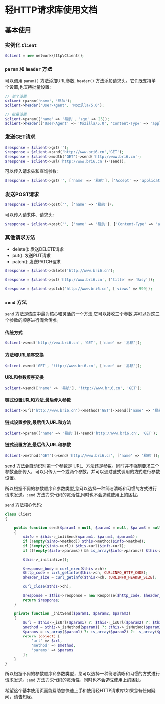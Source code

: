 # 轻HTTP请求库使用文档

## 基本使用

### 实例化 `Client`

```php
$client = new network\http\Client();
```

### `param` 和 `header` 方法  

可以调用 `param()` 方法添加URL参数, `header()` 方法添加请求头。它们既支持单个设置,也支持批量设置:

```php
// 单个设置
$client->param('name', '易航');  
$client->header('User-Agent', 'Mozilla/5.0');

// 批量设置
$client->param(['name' => '易航', 'age' => 25]);  
$client->header(['User-Agent' => 'Mozilla/5.0', 'Content-Type' => 'application/json']);
```

### 发送GET请求

```php
$response = $client->get('');
$response = $client->send('http://www.bri6.cn','GET');
$response = $client->modth('GET')->send('http://www.bri6.cn');
$response = $client->url('http://www.bri6.cn')->send();
```

可以传入请求头和查询参数:  

```php
$response = $client->get('', ['name' => '易航'], ['Accept' => 'application/json']);
```

### 发送POST请求

```php  
$response = $client->post('', ['name' => '易航']);  
```

可以传入请求体、请求头:

```php
$response = $client->post('', ['name' => '易航'], ['Content-Type' => 'application/x-www-form-urlencoded']);
```

### 其他请求方法

- delete(): 发送DELETE请求
- put(): 发送PUT请求
- patch(): 发送PATCH请求

```php
$response = $client->delete('http://www.bri6.cn');

$response = $client->put('http://www.bri6.cn', ['title' => 'Easy']);

$response = $client->patch('http://www.bri6.cn', ['views' => 999]);
```

### `send` 方法

`send` 方法是该库中最为核心和灵活的一个方法,它可以接收三个参数,并可以对这三个参数的顺序进行混合传参。

#### 传统方式

```php
$client->send('http://www.bri6.cn', 'GET', ['name' => '易航']);
```

#### 方法和URL顺序交换

```php
$client->send('GET', 'http://www.bri6.cn', ['name' => '易航']);
```

#### URL和参数顺序交换

```php
$client->send(['name' => '易航'], 'http://www.bri6.cn', 'GET');
```

#### 链式设置URL和方法,最后传入参数

```php
$client->url('http://www.bri6.cn')->method('GET')->send(['name' => '易航']);
```

#### 链式设置参数,最后传入URL和方法  

```php
$client->param(['name' => '易航'])->send('http://www.bri6.cn', 'GET');
```

#### 链式设置方法,最后传入URL和参数  

```php
$client->method('GET')->send('http://www.bri6.cn', ['name' => '易航']);
```

send 方法会自动识别第一个参数是 URL、方法还是参数。同时并不强制要求三个参数全部传入，可以只传入一个或两个参数，并可以通过链式调用的方式进行参数设置。

所以根据不同的参数顺序和参数类型,您可以选择一种简洁清晰和习惯的方式进行请求发送。`send` 方法力求代码的灵活性,同时也不会造成使用上的困扰。

`send` 方法核心代码:

```php
class Client
{

    public function send($param1 = null, $param2 = null, $param3 = null)
    {
        $info = $this->_initSend($param1, $param2, $param3);
        if (!empty($info->method)) $this->method($info->method);
        if (!empty($info->url)) $this->url($info->url);
        if ((!empty($info->params)) && is_array($info->params)) $this->param($info->params);

        $this->_initialize();

        $response_body = curl_exec($this->ch);
        $http_code = curl_getinfo($this->ch, CURLINFO_HTTP_CODE);
        $header_size = curl_getinfo($this->ch, CURLINFO_HEADER_SIZE);

        curl_close($this->ch); 

        $response = $this->response = new Response($http_code, $header_size, $response_body);
        return $response;
    }

    private function _initSend($param1, $param2, $param3)
    {
        $url = $this->_isUrl($param1) ?: $this->_isUrl($param2) ?: $this->_isUrl($param3);
        $method = $this->_isMethod($param1) ?: $this->_isMethod($param2) ?: $this->_isMethod($param3); 
        $params = is_array($param1) ?: is_array($param2) ?: is_array($param3);
        return (object) [
            'url' => $url,
            'method' => $method,
            'params' => $params
        ];
    }
}
```

所以根据不同的参数顺序和参数类型，您可以选择一种简洁清晰和习惯的方式进行请求发送。`send` 方法力求代码的灵活性，同时也不会造成使用上的困扰。

希望这个基本使用页面能帮助您快速上手和使用轻HTTP请求库!如果您有任何疑问，请告知我。